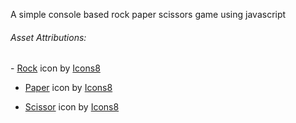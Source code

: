 A simple console based rock paper scissors game using javascript


###### Asset Attributions:

<html>
- <a target="_blank" href="https://icons8.com/icon/16463/rock">Rock</a> icon by <a target="_blank" href="https://icons8.com">Icons8</a>

- <a target="_blank" href="https://icons8.com/icon/13580/paper">Paper</a> icon by <a target="_blank" href="https://icons8.com">Icons8</a>

- <a target="_blank" href="https://icons8.com/icon/leFSPTyErTgl/scissor">Scissor</a> icon by <a target="_blank" href="https://icons8.com">Icons8</a>
</html>

 

